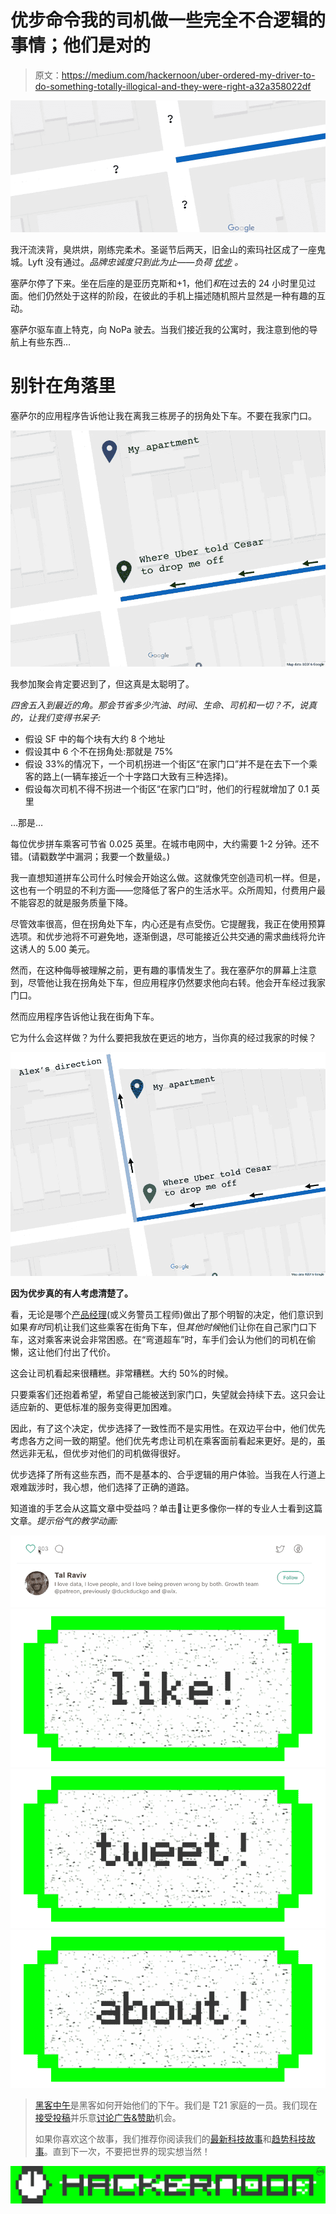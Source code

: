 # 优步命令我的司机做一些完全不合逻辑的事情；他们是对的

> 原文：<https://medium.com/hackernoon/uber-ordered-my-driver-to-do-something-totally-illogical-and-they-were-right-a32a358022df>

![](img/31c917e36cf96387b3c76733acc84189.png)

我汗流浃背，臭烘烘，刚练完柔术。圣诞节后两天，旧金山的索玛社区成了一座鬼城。Lyft 没有通过。*品牌忠诚度只到此为止——负荷* [*优步*](https://hackernoon.com/tagged/uber) *。*

塞萨尔停了下来。坐在后座的是亚历克斯和+1，他们*和*在过去的 24 小时里见过面。他们仍然处于这样的阶段，在彼此的手机上描述随机照片显然是一种有趣的互动。

塞萨尔驱车直上特克，向 NoPa 驶去。当我们接近我的公寓时，我注意到他的导航上有些东西…

# 别针在角落里

塞萨尔的应用程序告诉他让我在离我三栋房子的拐角处下车。不要在我家门口。

![](img/1ec677b5400f553d61e708ea65609d06.png)

我参加聚会肯定要迟到了，但这真是太聪明了。

*四舍五入到最近的角。那会节省多少汽油、时间、生命、司机和一切？不，说真的，让我们变得书呆子:*

*   假设 SF 中的每个块有大约 8 个地址
*   假设其中 6 个不在拐角处:那就是 75%
*   假设 33%的情况下，一个司机拐进一个街区“在家门口”并不是在去下一个乘客的路上(一辆车接近一个十字路口大致有三种选择)。
*   假设每次司机不得不拐进一个街区“在家门口”时，他们的行程就增加了 0.1 英里

…那是…

每位优步拼车乘客可节省 0.025 英里。在城市电网中，大约需要 1-2 分钟。还不错。(请戳数学中漏洞；我要一个数量级。)

我一直想知道拼车公司什么时候会开始这么做。这就像凭空创造司机一样。但是，这也有一个明显的不利方面——您降低了客户的生活水平。众所周知，付费用户最不能容忍的就是服务质量下降。

尽管效率很高，但在拐角处下车，内心还是有点受伤。它提醒我，我正在使用预算选项。和优步池将不可避免地，逐渐倒退，尽可能接近公共交通的需求曲线将允许这诱人的 5.00 美元。

然而，在这种侮辱被理解之前，更有趣的事情发生了。我在塞萨尔的屏幕上注意到，尽管他让我在拐角处下车，但应用程序仍然要求他向右转。他会开车经过我家门口。

然而应用程序告诉他让我在街角下车。

它为什么会这样做？为什么要把我放在更远的地方，当你真的经过我家的时候？

![](img/42cf2376fb05bb89079b1c159f1e3a77.png)

**因为优步真的有人考虑清楚了。**

看，无论是哪个[产品经理](https://hackernoon.com/tagged/product-manager)(或义务警员工程师)做出了那个明智的决定，他们意识到如果*有时*司机让我们这些乘客在街角下车，但*其他时候*他们让你在自己家门口下车，这对乘客来说会非常困惑。在“弯道超车”时，车手们会认为他们的司机在偷懒，这让他们付出了代价。

这会让司机看起来很糟糕。非常糟糕。大约 50%的时候。

只要乘客们还抱着希望，希望自己能被送到家门口，失望就会持续下去。这只会让适应新的、更低标准的服务变得更加困难。

因此，有了这个决定，优步选择了一致性而不是实用性。在双边平台中，他们优先考虑各方之间一致的期望。他们优先考虑让司机在乘客面前看起来更好。是的，虽然远非无私，但优步对他们的司机做得很好。

优步选择了所有这些东西，而不是基本的、合乎逻辑的用户体验。当我在人行道上艰难跋涉时，我心想，他们选择了正确的道路。

知道谁的手艺会从这篇文章中受益吗？单击💚让更多像你一样的专业人士看到这篇文章。*提示俗气的教学动画:*

![](img/bb018e40bde875e0994d66f465e45f3b.png)[![](img/50ef4044ecd4e250b5d50f368b775d38.png)](http://bit.ly/HackernoonFB)[![](img/979d9a46439d5aebbdcdca574e21dc81.png)](https://goo.gl/k7XYbx)[![](img/2930ba6bd2c12218fdbbf7e02c8746ff.png)](https://goo.gl/4ofytp)

> [黑客中午](http://bit.ly/Hackernoon)是黑客如何开始他们的下午。我们是 T21 家庭的一员。我们现在[接受投稿](http://bit.ly/hackernoonsubmission)并乐意[讨论广告&赞助](mailto:partners@amipublications.com)机会。
> 
> 如果你喜欢这个故事，我们推荐你阅读我们的[最新科技故事](http://bit.ly/hackernoonlatestt)和[趋势科技故事](https://hackernoon.com/trending)。直到下一次，不要把世界的现实想当然！

![](img/be0ca55ba73a573dce11effb2ee80d56.png)
